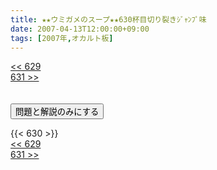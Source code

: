 ```yaml
---
title: ★★ウミガメのスープ★★630杯目切り裂きｼﾞｬﾝﾌﾟ味
date: 2007-04-13T12:00:00+09:00
tags: [2007年,オカルト板]
---
```

<div class="th_left"><a href="../629"><< 629</a></div>
<div class="th_right"><a href="../631">631 >></a></div>
<br><br>
<script src="../../js/cupsoup.js"></script>
<form>
<input type="button" value="問題と解説のみにする" onClick="toggleCupsoup()">
</form>
{{< 630 >}}
<div class="th_left"><a href="../629"><< 629</a></div>
<div class="th_right"><a href="../631">631 >></a></div>